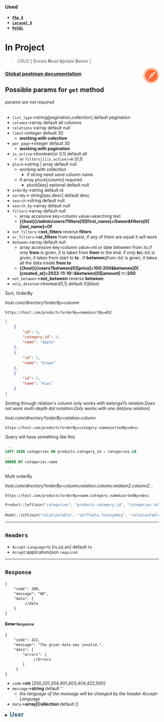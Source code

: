 ### Used

- **[`Php 8`](https://www.php.net/releases/8.0/ru.php#:~:text=PHP%208.0%20%E2%80%94%20%D0%B1%D0%BE%D0%BB%D1%8C%D1%88%D0%BE%D0%B5%20%D0%BE%D0%B1%D0%BD%D0%BE%D0%B2%D0%BB%D0%B5%D0%BD%D0%B8%D0%B5%20%D1%8F%D0%B7%D1%8B%D0%BA%D0%B0,%D1%82%D0%B8%D0%BF%D0%BE%D0%B2%2C%20%D0%BE%D0%B1%D1%80%D0%B0%D0%B1%D0%BE%D1%82%D0%BA%D0%B5%20%D0%BE%D1%88%D0%B8%D0%B1%D0%BE%D0%BA%20%D0%B8%20%D0%BA%D0%BE%D0%BD%D1%81%D0%B8%D1%81%D1%82%D0%B5%D0%BD%D1%82%D0%BD%D0%BE%D1%81%D1%82%D0%B8.)**
- **[`Laravel 9`](https://laravel.com/)**
- **[`MySQL`](https://www.mysql.com/)**

# In Project

> *CRUD* [ **C**reate **R**ead **U**pdate **D**elete ]

<a href="https://documenter.getpostman.com/view/9990014/UVCCdiSN" target="_blank"><img src="https://github.com/TursunboyevJahongir/click-test-tesk/blob/master/public/postman.svg" align="right" width="50">

### Global postman documentation [](https://documenter.getpostman.com/view/9990014/UVCCdiSN)

[//]: # (> <a href="public/kesh_app.postman_collection.json" download>Postman Collection</a>)

## Possible params for `get` method

###### params are not required

* `list_type`\->string\[pagination,collection\] default pagination
* `columns`\->array default all columns
* `relations`\->array default null
* `limit`\->integer default 30
    * **working with colection**
* `per_page`\->integer default 30
    * **working with pagination**
* `is_active`\->boolean\[or 0,1\] default all
    * or `filters[][is_active]=0` \[0,1\]
* `pluck`->string | array default null
    * working with collection
        * if string need send column name
    * if array pluck[column] required
        * pluck[key] optional default null
* `orderBy`\->string default id
* `sortBy`\-> string\[asc,desc\] default desc
* `search`\->string default null
* `search_by`\->array default null
* `filters`\->array default null
    * array accessive key=column value=searching text
    * **{{host}}/admin/users?filters\[0\]\[first_name\]=Owner&filters\[0\]\[last_name\]=Of**
* `not_filters`\->**not_filters** reverse **filters**
* `or_filters`->**or_filters** from request, if any of them are equal it will work
* `between`\->array default null
    * array accessive key=column value=int or date between from::to,if only **from** is given, it is taken from
      **from** to the end. if only **to**(*::to*) is given, it takes from start to **to** . if **between**(*from::to*)
      is given, it takes all the data inside **from to**
    * **{{host}}/users?between\[0\]\[price\]=100:200&between\[0\]\[created_at\]=2022-11-10::&between\[0\]\[amount\]
      =::200**
* `not_between`\->**not_between** reverse **between**
* `only_deleted`\->boolean\[0,1\] default 0(*false*)

Sort, OrderBy

*host.com/directory?orderBy=column*

`https://host.com/products?orderBy=name&sortBy=ASC`

```json
[
    {
        "id": 3,
        "category_id": 3,
        "name": "Apple"
    },
    {
        "id": 1,
        "name": "Grape"
    },
    {
        "id": 2,
        "name": "Kiwi"
    }
]
```

Sorting through relation's column *only works with belongsTo relation.Does not work multi-depth dot notation.Only works
with one dot(one relation)*

*host.com/directory?orderBy=relation.column*

`https://host.com/products?orderBy=category.name&sortedBy=desc`

Query will have something like this

```sql
...
LEFT JOIN categories ON products.category_id = categories.id
...
ORDER BY categories.name
...
```

Multi orderBy

*host.com/directory?orderBy=column;relation.column;relation2.column2...*

`https://host.com/products?orderBy=name;category.name&sortedBy=desc`

```php
Product::leftJoin("categories", "products.category_id", "categories.id")->orderBy('name','desc')->orderBy('categories.name','desc');

Model::leftJoin("relationTable", "selfTable.foreignKey", "relationTable.ownerKey")->orderBy('column')->orderBy('relationTable.column')...;

```

* * *

## `Headers`

* `Accept-Language`:ru \[ru,uz,en\] default ru
* `Accept`:application/json `required`

* * *

## `Response`

```
{
    "code": 200,
    "message": "OK",
    "data": {
         //data
    }
}

```

#### ~~Error~~ `Response`

```
{
    "code": 422,
    "message": "The given data was invalid.",
    "data": {
        "errors": {
             //Errors
        }
     }
}

```

* `code`\->**int** \[200,201,204,401,403,404,422,500\]
* `message`\->**string** default ''
    * *the language of the message will be changed by the header Accept-Language*
* `data`\->**array|Collection** default \[\]

<details><summary><b style="color:#355C7D;font-size:20px">User</b></summary>

```
- Profile RU
- User CRUD --- set role
- Category CRUD
- Role CRUD //todo
- Product CRUD //todo
```

</details>

